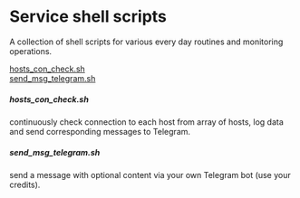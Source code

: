 # Service shell scripts
A collection of shell scripts for various every day routines and monitoring operations.

[hosts_con_check.sh](#hosts_con_check-sh)<br>
[send_msg_telegram.sh](#send_msg_telegram-sh)<br>

##### hosts_con_check.sh
continuously check connection to each host from array of hosts, log data and send corresponding messages to Telegram.
##### send_msg_telegram.sh
send a message with optional content via your own Telegram bot (use your credits).

